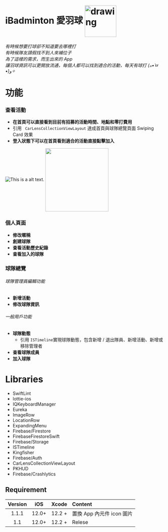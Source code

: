 # iBadminton 愛羽球   <a href="https://apps.apple.com/us/app/ibadminton-%E6%84%9B%E7%BE%BD%E7%90%83/id1546797864"><img src="https://github.com/Volorf/Badges/blob/master/App%20Store/App%20Store%20Badge.png" alt="drawing" width="100" align="center" /></a>


*有時候想要打球卻不知道要去哪裡打* <BR>
*有時候隊友請假找不到人來補位子* <BR>
*為了這樣的需求，而生出來的 App* <BR>
*讓羽球資訊可以更開放流通，每個人都可以找到適合的活動，每天有球打 (๑•̀ㅂ•́)و✧*

# 功能
### 查看活動
* **在首頁可以直接看到目前有招募的活動時間、地點和零打費用**
 * 引用 ` CarLensCollectionViewLayout` 達成首頁與球隊總覽頁面 Swiping Card 效果
* **登入狀態下可以在首頁看到適合的活動直接點擊加入**

![This is a alt text.](/image/sample.png "This is a sample image.")
<img src="Your_Image_URL" width="200" align="center" />

### 個人頁面
* **修改暱稱**
* **創建球隊**
* **查看活動歷史紀錄**
* **查看加入的球隊**

### 球隊總覽
###### 球隊管理員編輯功能
* **新增活動**
* **修改球隊資訊**

###### 一般用戶功能
* **球隊動態**
    - 引用 `ISTimeline`實現球隊動態，包含新增 / 退出隊員、新增活動、新增或移除管理者
* **查看球隊成員**
* **加入球隊**



# Libraries
* SwiftLint
* lottie-ios
* IQKeyboardManager
* Eureka
* ImageRow
* LocationRow
* ExpandingMenu
* Firebase/Firestore
* FirebaseFirestoreSwift
* Firebase/Storage
* ISTimeline
* Kingfisher
* Firebase/Auth
* CarLensCollectionViewLayout
* PKHUD
* Firebase/Crashlytics


## Requirement

Version  | iOS   | Xcode   |                Content               |
:--------:|:------:|:---------:|:-------------------------------|
1.1.1     | 12.0+ |  12.2 +  | 置換 App 內元件 icon 圖片|
1.1        | 12.0+ |  12.2 +  | Relese                                |
